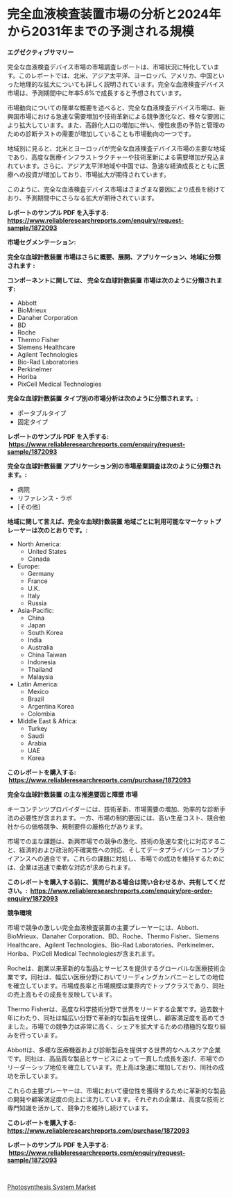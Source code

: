 <p><h1>完全血液検査装置市場の分析と2024年から2031年までの予測される規模</h1></p><p><strong>エグゼクティブサマリー</strong></p>
<p><p>完全な血液検査デバイス市場の市場調査レポートは、市場状況に特化しています。このレポートでは、北米、アジア太平洋、ヨーロッパ、アメリカ、中国といった地理的な拡大についても詳しく説明されています。完全な血液検査デバイス市場は、予測期間中に年率5.6%で成長すると予想されています。</p><p>市場動向についての簡単な概要を述べると、完全な血液検査デバイス市場は、新興国市場における急速な需要増加や技術革新による競争激化など、様々な要因により拡大しています。また、高齢化人口の増加に伴い、慢性疾患の予防と管理のための診断テストの需要が増加していることも市場動向の一つです。</p><p>地域別に見ると、北米とヨーロッパが完全な血液検査デバイス市場の主要な地域であり、高度な医療インフラストラクチャーや技術革新による需要増加が見込まれています。さらに、アジア太平洋地域や中国では、急速な経済成長とともに医療への投資が増加しており、市場拡大が期待されています。</p><p>このように、完全な血液検査デバイス市場はさまざまな要因により成長を続けており、予測期間中にさらなる拡大が期待されています。</p></p>
<p><strong>レポートのサンプル PDF を入手する: <a href="https://www.reliableresearchreports.com/enquiry/request-sample/1872093">https://www.reliableresearchreports.com/enquiry/request-sample/1872093</a></strong></p>
<p><strong>市場セグメンテーション:</strong></p>
<p><strong> 完全な血球計数装置 市場はさらに概要、展開、アプリケーション、地域に分類されます :</strong></p>
<p><strong>コンポーネントに関しては、 完全な血球計数装置 市場は次のように分類されます: &nbsp;</strong></p>
<p><ul><li>Abbott</li><li>BioMrieux</li><li>Danaher Corporation</li><li>BD</li><li>Roche</li><li>Thermo Fisher</li><li>Siemens Healthcare</li><li>Agilent Technologies</li><li>Bio-Rad Laboratories</li><li>Perkinelmer</li><li>Horiba</li><li>PixCell Medical Technologies</li></ul></p>
<p><strong> 完全な血球計数装置 タイプ別の市場分析は次のように分類されます。:</strong></p>
<p><ul><li>ポータブルタイプ</li><li>固定タイプ</li></ul></p>
<p><strong>レポートのサンプル PDF を入手する: &nbsp;<a href="https://www.reliableresearchreports.com/enquiry/request-sample/1872093">https://www.reliableresearchreports.com/enquiry/request-sample/1872093</a></strong></p>
<p><strong> 完全な血球計数装置 アプリケーション別の市場産業調査は次のように分類されます。:</strong></p>
<p><ul><li>病院</li><li>リファレンス・ラボ</li><li>[その他]</li></ul></p>
<p><strong>地域に関して言えば、完全な血球計数装置 地域ごとに利用可能なマーケットプレーヤーは次のとおりです。:</strong></p>
<p><ul>
    <li>
        North America:
        <ul>
            <li>United States</li>
            <li>Canada</li>
        </ul>
    </li>
    <li>
        Europe:
        <ul>
            <li>Germany</li>
            <li>France</li>
            <li>U.K.</li>
            <li>Italy</li>
            <li>Russia</li>
        </ul>
    </li>
    <li>
        Asia-Pacific:
        <ul>
            <li>China</li>
            <li>Japan</li>
            <li>South Korea</li>
            <li>India</li>
            <li>Australia</li>
            <li>China Taiwan</li>
            <li>Indonesia</li>
            <li>Thailand</li>
            <li>Malaysia</li>
        </ul>
    </li>
    <li>
        Latin America:
        <ul>
            <li>Mexico</li>
            <li>Brazil</li>
            <li>Argentina Korea</li>
            <li>Colombia</li>
        </ul>
    </li>
    <li>
        Middle East & Africa:
        <ul>
            <li>Turkey</li>
            <li>Saudi</li>
            <li>Arabia</li>
            <li>UAE</li>
            <li>Korea</li>
        </ul>
    </li>
    </ul></p>
<p><strong>このレポートを購入する: &nbsp;<a href="https://www.reliableresearchreports.com/purchase/1872093">https://www.reliableresearchreports.com/purchase/1872093</a></strong></p>
<p><strong>完全な血球計数装置 の主な推進要因と障壁 市場</strong></p>
<p><p>キーコンテンツプロバイダーには、技術革新、市場需要の増加、効率的な診断手法の必要性が含まれます。一方、市場の制約要因には、高い生産コスト、競合他社からの価格競争、規制要件の厳格化があります。</p><p>市場での主な課題は、新興市場での競争の激化、技術の急速な変化に対応すること、経済的および政治的不確実性への対応、そしてデータプライバシーコンプライアンスへの適合です。これらの課題に対処し、市場での成功を維持するためには、企業は迅速で柔軟な対応が求められます。</p></p>
<p><strong>このレポートを購入する前に、質問がある場合は問い合わせるか、共有してください。:&nbsp; <a href="https://www.reliableresearchreports.com/enquiry/pre-order-enquiry/1872093">https://www.reliableresearchreports.com/enquiry/pre-order-enquiry/1872093</a></strong></p>
<p><strong>競争環境</strong></p>
<p><p>市場で競争の激しい完全血液検査装置の主要プレーヤーには、Abbott、BioMrieux、Danaher Corporation、BD、Roche、Thermo Fisher、Siemens Healthcare、Agilent Technologies、Bio-Rad Laboratories、Perkinelmer、Horiba、PixCell Medical Technologiesが含まれます。</p><p>Rocheは、創業以来革新的な製品とサービスを提供するグローバルな医療技術企業です。同社は、幅広い医療分野においてリーディングカンパニーとしての地位を確立しています。市場成長率と市場規模は業界内でトップクラスであり、同社の売上高もその成長を反映しています。</p><p>Thermo Fisherは、高度な科学技術分野で世界をリードする企業です。過去数十年にわたり、同社は幅広い分野で革新的な製品を提供し、顧客満足度を高めてきました。市場での競争力は非常に高く、シェアを拡大するための積極的な取り組みを行っています。</p><p>Abbottは、多様な医療機器および診断製品を提供する世界的なヘルスケア企業です。同社は、高品質な製品とサービスによって一貫した成長を遂げ、市場でのリーダーシップ地位を確立しています。売上高は急速に増加しており、同社の成功を示しています。</p><p>これらの主要プレーヤーは、市場において優位性を獲得するために革新的な製品の開発や顧客満足度の向上に注力しています。それぞれの企業は、高度な技術と専門知識を活かして、競争力を維持し続けています。</p></p>
<p><strong>このレポートを購入する: &nbsp; <a href="https://www.reliableresearchreports.com/purchase/1872093">https://www.reliableresearchreports.com/purchase/1872093</a></strong></p>
<p><strong>レポートのサンプル PDF を入手する: &nbsp;<a href="https://www.reliableresearchreports.com/enquiry/request-sample/1872093">https://www.reliableresearchreports.com/enquiry/request-sample/1872093</a></strong><strong></strong></p>
<p>&nbsp;</p>
<p><p><a href="https://funky-papaya-cf4.notion.site/Global-Photosynthesis-System-Market-by-Types-Applications-and-Major-Players-with-Regional-Growth--1b151c8755054a42ae94b48356a0a4e6">Photosynthesis System Market</a></p></p>